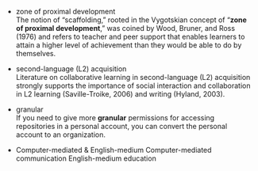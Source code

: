 * zone of proximal development   
  The notion of “scaffolding,” rooted in the Vygotskian concept of “**zone of proximal development**,” was coined by Wood, Bruner, and Ross (1976) and refers to teacher and peer support that enables learners to attain a higher level of achievement than they would be able to do by themselves.  

* second-language (L2) acquisition    
  Literature on collaborative learning in second-language (L2) acquisition strongly supports the importance of social
interaction and collaboration in L2 learning (Saville-Troike, 2006) and writing (Hyland, 2003).

* granular  
  If you need to give more **granular** permissions for accessing repositories in a personal account, you can convert the personal account to an organization.  

* Computer-mediated & English-medium
  Computer-mediated communication
  English-medium education
